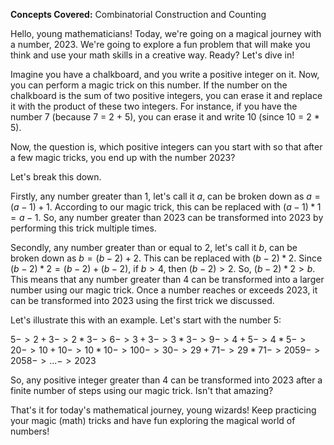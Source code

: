 **Concepts Covered:** Combinatorial Construction and Counting

Hello, young mathematicians! Today, we're going on a magical journey with a number, 2023. We're going to explore a fun problem that will make you think and use your math skills in a creative way. Ready? Let's dive in!

Imagine you have a chalkboard, and you write a positive integer on it. Now, you can perform a magic trick on this number. If the number on the chalkboard is the sum of two positive integers, you can erase it and replace it with the product of these two integers. For instance, if you have the number 7 (because 7 = 2 + 5), you can erase it and write 10 (since 10 = 2 * 5). 

Now, the question is, which positive integers can you start with so that after a few magic tricks, you end up with the number 2023?

Let's break this down.

Firstly, any number greater than 1, let's call it $a$, can be broken down as $a = (a-1) + 1$. According to our magic trick, this can be replaced with $(a-1) * 1 = a - 1$. So, any number greater than 2023 can be transformed into 2023 by performing this trick multiple times.

Secondly, any number greater than or equal to 2, let's call it $b$, can be broken down as $b = (b-2) + 2$. This can be replaced with $(b-2) * 2$. Since $(b-2) * 2 = (b-2) + (b-2)$, if $b > 4$, then $(b-2) > 2$. So, $(b-2) * 2 > b$. This means that any number greater than 4 can be transformed into a larger number using our magic trick. Once a number reaches or exceeds 2023, it can be transformed into 2023 using the first trick we discussed.

Let's illustrate this with an example. Let's start with the number 5:

$5 -> 2+3 -> 2*3 -> 6 -> 3 +3 ->3*3->9->4+5->4*5->20->10+10->10*10->100->30->29+71->29*71->2059->2058->...->2023$

So, any positive integer greater than 4 can be transformed into 2023 after a finite number of steps using our magic trick. Isn't that amazing?

That's it for today's mathematical journey, young wizards! Keep practicing your magic (math) tricks and have fun exploring the magical world of numbers!